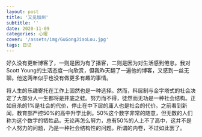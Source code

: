 ```yaml
---
layout: post
title: '又见加州'
subtitle: ''
date: 2020-11-09
categories: 心理
cover: '/assets/img/GuGongJiaoLou.jpg'
tags: 日记
---
```

好久没有更新博客了，一则是因为有了播客，二则是因为对生活感到倦怠。我对Scott Young的生活态度一向欣赏，但我昨天翻了一遍他的博客，又感到一丝无聊。他这两年似乎也没有做更多有趣的事情。

将人生的乐趣寄托在工作上固然也是一种选择。然而，科层制与金字塔式的社会决定了大部分人一生都将是井底之蛙。努力而不得，徒然而无功是一种社会结构。正如自杀的1%是社会的代价，停止在中下层的庸人也是社会的代价。之前看到新闻，教育部严控50%的高中升学比例。50%这个数字非常的随意，但无数的人们称为这个数字的牺牲品。无论再怎么努力，总有50%的人上不了高中，这并不是个人努力的问题，乃是一种社会结构性的问题。所谓的内卷，不过如此罢了。

<p class='quote'>
</p>




<h4 style='text-align:right'></h4>
